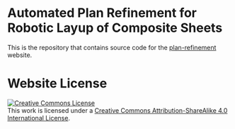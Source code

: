 # Automated Plan Refinement for Robotic Layup of Composite Sheets

This is the repository that contains source code for the [plan-refinement](https://l0g1c-80m8.github.io/apl-rlocs.github.io/) website.

[//]: # (If you find this project useful for your work please cite:)

[//]: # (```)

[//]: # (@article{patel2024automated)

[//]: # (  author    = {Patel, Rutvik and Kanyuck, Alec and McNulty, Zachary and Yu, Zeren and Carlson, Lisa and Heng, Vann and Johnson, Brice and Gupta, Satyandra K.},)

[//]: # (  title     = {Automated Plan Refinement for Improving Efficiency of Robotic Layup of Composite Sheets})

[//]: # (  journal   = {CASE},)

[//]: # (  year      = {2024},)

[//]: # (})

[//]: # (```)

# Website License
<a rel="license" href="http://creativecommons.org/licenses/by-sa/4.0/"><img alt="Creative Commons License" style="border-width:0" src="https://i.creativecommons.org/l/by-sa/4.0/88x31.png" /></a><br />This work is licensed under a <a rel="license" href="http://creativecommons.org/licenses/by-sa/4.0/">Creative Commons Attribution-ShareAlike 4.0 International License</a>.
